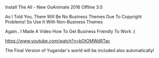 
Install The All - New GoAnimate 2016 Offline 3.0 



As I Told You, There Will Be No Business Themes Due To Copyright Problems! So Use It With Non-Business Themes


Again.. I Made A Video How To Get Business Friendly To Work :)


https://www.youtube.com/watch?v=bOtOMWdRTac


The Final Version of Yugandar's world will be included also automatically!

